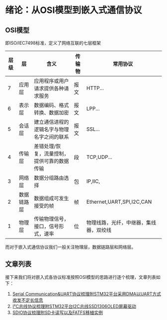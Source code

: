 # 绪论：从OSI模型到嵌入式通信协议

## OSI模型
即ISO/IEC7498标准，定义了网络互联的七层框架

| 层级 | 层         | 含义                                        | 传输物 | 常用协议                               |
| ---- | ---------- | ------------------------------------------- | ------ | -------------------------------------- |
| 7    | 应用层     | 应用程序或用户请求提供各种请求服务          | 报文   | HTTP...                                |
| 6    | 表示层     | 数据编码、格式转换、数据加密                | 报文   | LPP...                                 |
| 5    | 会话层     | 建立通信进程的逻辑名字与物理名字之间的联系  | 报文   | SSL...                                 |
| 4    | 传输层     | 差错处理/恢复，流量控制，提供可靠的数据传输 | 段     | TCP,UDP...                             |
| 3    | 网络层     | 数据分组路由选择                            | 包     | IP,IIC,                                |
| 2    | 数据链路层 | 数据组成可发生接受的帧                      | 帧     | Ethernet,UART,SPI,I2C,CAN              |
| 1    | 物理层     | 传输物理信号，接口，信号形式，速率          | 位     | 物理线路，光纤，中继器，集线器，双绞线 |

而对于嵌入式通信协议我们一般关注物理层，数据链路层和网络层。

## 文章列表

接下来我们将对嵌入式各协议标准按照OSI模型的思路进行逐个梳理，文章列表如下：

1. [Serial Communication&UART协议梳理附STM32平台采用DMA以UART方式收发不定长信息](https://github.com/lishijm/blog/blob/master/230612-0618.2~Serial%20Communication%26UART%E5%8D%8F%E8%AE%AE%E6%A2%B3%E7%90%86%E9%99%84STM32%E5%B9%B3%E5%8F%B0%E9%87%87%E7%94%A8DMA%E4%BB%A5UART%E6%96%B9%E5%BC%8F%E6%94%B6%E5%8F%91%E4%B8%8D%E5%AE%9A%E9%95%BF%E4%BF%A1%E6%81%AF.md)
2. [I²C总线协议梳理附STM32平台I2C总线SSD1306OLED屏幕驱动](https://github.com/lishijm/blog/blob/master/230612-0618.3~I%C2%B2C%E6%80%BB%E7%BA%BF%E5%8D%8F%E8%AE%AE%E6%A2%B3%E7%90%86%E9%99%84STM32%E5%B9%B3%E5%8F%B0I2C%E6%80%BB%E7%BA%BFSSD1306OLED%E5%B1%8F%E5%B9%95%E9%A9%B1%E5%8A%A8.md)
3. [SDIO协议梳理附SD卡读写以及FATFS移植实例](https://github.com/lishijm/blog/blob/master/230619-0625~SDIO%E5%8D%8F%E8%AE%AE%E6%A2%B3%E7%90%86%E9%99%84SD%E5%8D%A1%E8%AF%BB%E5%86%99%E4%BB%A5%E5%8F%8AFATFS%E7%A7%BB%E6%A4%8D%E5%AE%9E%E4%BE%8B.md)

